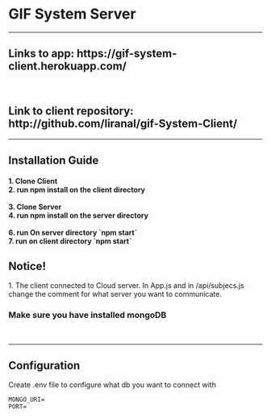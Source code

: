 <h1>GIF System Server</h1>
<hr>
<h2> Links to app: https://gif-system-client.herokuapp.com/ </h2>
<br>
<h2> Link to client repository: http://github.com/liranal/gif-System-Client/ </h2>
</p>
</p>
<hr>
<p>
  <h2>Installation Guide</h2>
  <h4>
  1. Clone Client<br>
  2. run npm install
  on the client directory<br>
  <br>
  3. Clone Server<br>
  4. run  npm install
  on the server directory<br>
  <br>
  6. run On server directory `npm start`<br>
  7. run on client directory `npm start`<br>
  </h4>
</p>
<p>
<h2>Notice!</h3>
1. The client connected to Cloud server. In App.js and in /api/subjecs.js change the comment for what server you want to communicate.
<h3><b>Make sure you have installed mongoDB</b></h4><br>
<p>

 <hr>
 <h2>Configuration</h2>
 Create .env file to configure what db you want to connect with
 
  ```
  MONGO_URI=
  PORT=
```
